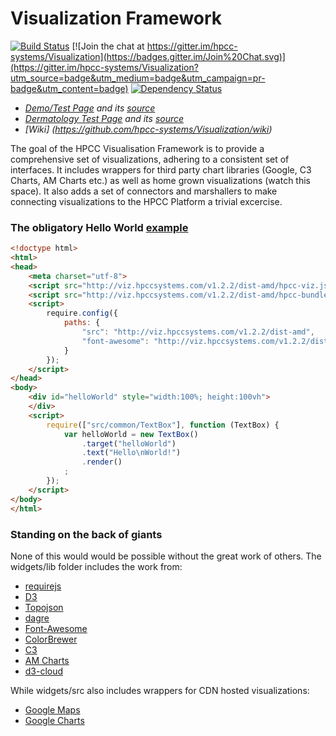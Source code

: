 # Visualization Framework 

[![Build Status](https://travis-ci.org/hpcc-systems/Visualization.svg?branch=master)](https://travis-ci.org/hpcc-systems/Visualization)
[![Join the chat at https://gitter.im/hpcc-systems/Visualization](https://badges.gitter.im/Join%20Chat.svg)](https://gitter.im/hpcc-systems/Visualization?utm_source=badge&utm_medium=badge&utm_campaign=pr-badge&utm_content=badge)
[![Dependency Status](https://gemnasium.com/hpcc-systems/Visualization.svg)](https://gemnasium.com/hpcc-systems/Visualization)
* _[Demo/Test Page](http://rawgit.com/hpcc-systems/Visualization/master/demos/test.html) and its [source](https://github.com/hpcc-systems/Visualization/blob/master/demos/test.html)_
* _[Dermatology Test Page](http://rawgit.com/hpcc-systems/Visualization/master/demos/dermatology.html) and its [source](https://github.com/hpcc-systems/Visualization/blob/master/demos/dermatology.html)_
* _[Wiki] (https://github.com/hpcc-systems/Visualization/wiki)_

The goal of the HPCC Visualisation Framework is to provide a comprehensive set of visualizations, adhering to a consistent set of interfaces. It includes wrappers for third party chart libraries (Google, C3 Charts, AM Charts etc.) as well as home grown visualizations (watch this space). It also adds a set of connectors and marshallers to make connecting visualizations to the HPCC Platform a trivial excercise.

### The obligatory Hello World [example](http://rawgit.com/hpcc-systems/Visualization/master/demos/HelloWorld/index.html)
```html
﻿<!doctype html>
<html>
<head>
    <meta charset="utf-8">
    <script src="http://viz.hpccsystems.com/v1.2.2/dist-amd/hpcc-viz.js"></script>
    <script src="http://viz.hpccsystems.com/v1.2.2/dist-amd/hpcc-bundles.js"></script>
    <script>
        require.config({
            paths: {
                "src": "http://viz.hpccsystems.com/v1.2.2/dist-amd",
                "font-awesome": "http://viz.hpccsystems.com/v1.2.2/dist-amd/font-awesome/css/font-awesome.min"
            }
        });
    </script>
</head>
<body>
    <div id="helloWorld" style="width:100%; height:100vh">
    </div>
    <script>
        require(["src/common/TextBox"], function (TextBox) {
            var helloWorld = new TextBox()
                .target("helloWorld")
                .text("Hello\nWorld!")
                .render()
            ;
        });
    </script>
</body>
</html>
```

### Standing on the back of giants 
None of this would would be possible without the great work of others.  The widgets/lib folder includes the work from:
* [requirejs](http://requirejs.org/)
* [D3](http://d3js.org/)
* [Topojson](https://github.com/mbostock/topojson)
* [dagre](https://github.com/cpettitt/dagre)
* [Font-Awesome](http://fortawesome.github.io/Font-Awesome/) 
* [ColorBrewer](http://colorbrewer2.org/)
* [C3](http://c3js.org/)
* [AM Charts](http://www.amcharts.com/)
* [d3-cloud](https://github.com/jasondavies/d3-cloud)

While widgets/src also includes wrappers for CDN hosted visualizations:
* [Google Maps](https://developers.google.com/maps/)
* [Google Charts](https://developers.google.com/chart/)